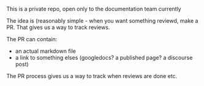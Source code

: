 This is a private repo, open only to the documentation team currently

The idea is (reasonably simple - when you want something reviewd, make a PR. That gives us a way to track reviews.

The PR can contain:

  - an actual markdown file 
  - a link to something elses (googledocs? a published page? a discourse post)
  
The PR process gives us a way to track when reviews are done etc.
